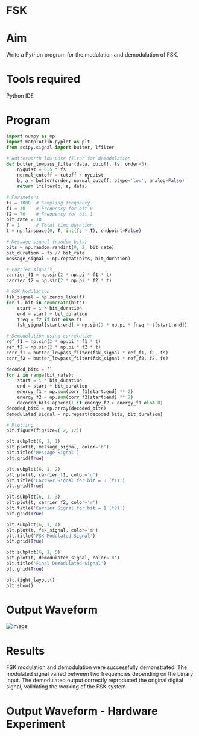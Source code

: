 # FSK
# Aim
Write a Python program for the modulation and demodulation of FSK.
# Tools required
Python IDE
# Program
```python
import numpy as np
import matplotlib.pyplot as plt
from scipy.signal import butter, lfilter

# Butterworth low-pass filter for demodulation
def butter_lowpass_filter(data, cutoff, fs, order=5):
    nyquist = 0.5 * fs
    normal_cutoff = cutoff / nyquist
    b, a = butter(order, normal_cutoff, btype='low', analog=False)
    return lfilter(b, a, data)

# Parameters
fs = 1000  # Sampling frequency
f1 = 30    # Frequency for bit 0
f2 = 70    # Frequency for bit 1
bit_rate = 10
T = 1      # Total time duration
t = np.linspace(0, T, int(fs * T), endpoint=False)

# Message signal (random bits)
bits = np.random.randint(0, 2, bit_rate)
bit_duration = fs // bit_rate
message_signal = np.repeat(bits, bit_duration)

# Carrier signals
carrier_f1 = np.sin(2 * np.pi * f1 * t)
carrier_f2 = np.sin(2 * np.pi * f2 * t)

# FSK Modulation
fsk_signal = np.zeros_like(t)
for i, bit in enumerate(bits):
    start = i * bit_duration
    end = start + bit_duration
    freq = f2 if bit else f1
    fsk_signal[start:end] = np.sin(2 * np.pi * freq * t[start:end])

# Demodulation using correlation
ref_f1 = np.sin(2 * np.pi * f1 * t)
ref_f2 = np.sin(2 * np.pi * f2 * t)
corr_f1 = butter_lowpass_filter(fsk_signal * ref_f1, f2, fs)
corr_f2 = butter_lowpass_filter(fsk_signal * ref_f2, f2, fs)

decoded_bits = []
for i in range(bit_rate):
    start = i * bit_duration
    end = start + bit_duration
    energy_f1 = np.sum(corr_f1[start:end] ** 2)
    energy_f2 = np.sum(corr_f2[start:end] ** 2)
    decoded_bits.append(1 if energy_f2 > energy_f1 else 0)
decoded_bits = np.array(decoded_bits)
demodulated_signal = np.repeat(decoded_bits, bit_duration)

# Plotting
plt.figure(figsize=(12, 12))

plt.subplot(6, 1, 1)
plt.plot(t, message_signal, color='b')
plt.title('Message Signal')
plt.grid(True)

plt.subplot(6, 1, 2)
plt.plot(t, carrier_f1, color='g')
plt.title('Carrier Signal for bit = 0 (f1)')
plt.grid(True)

plt.subplot(6, 1, 3)
plt.plot(t, carrier_f2, color='r')
plt.title('Carrier Signal for bit = 1 (f2)')
plt.grid(True)

plt.subplot(6, 1, 4)
plt.plot(t, fsk_signal, color='m')
plt.title('FSK Modulated Signal')
plt.grid(True)

plt.subplot(6, 1, 5)
plt.plot(t, demodulated_signal, color='k')
plt.title('Final Demodulated Signal')
plt.grid(True)

plt.tight_layout()
plt.show()
```

# Output Waveform
![image](https://github.com/user-attachments/assets/f76c228b-3a35-41e6-b1d3-5774782018ed)

# Results

FSK modulation and demodulation were successfully demonstrated. The modulated signal varied between two frequencies depending on the binary input. The demodulated output correctly reproduced the original digital signal, validating the working of the FSK system.

# Output Waveform - Hardware Experiment


